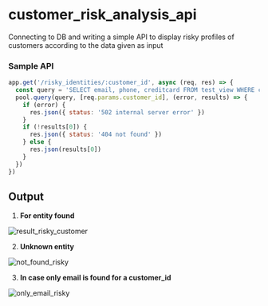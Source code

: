 # customer_risk_analysis_api
Connecting to DB and writing a simple API to display risky profiles of customers according to the data given as input

### Sample API

```js
app.get('/risky_identities/:customer_id', async (req, res) => {
  const query = 'SELECT email, phone, creditcard FROM test_view WHERE customer_id = ?'
  pool.query(query, [req.params.customer_id], (error, results) => {
    if (error) {
      res.json({ status: '502 internal server error' })
    }
    if (!results[0]) {
      res.json({ status: '404 not found' })
    } else {
      res.json(results[0])
    }
  })
})
```

## Output
1. **For entity found**

![result_risky_customer](https://user-images.githubusercontent.com/26508636/175752950-5c2d23fb-a2b2-4940-ba30-03c71908967d.png)

2. **Unknown entity**

![not_found_risky](https://user-images.githubusercontent.com/26508636/175753096-65cdc3d2-b2cd-493b-992a-26208e6f0672.png)

3. **In case only email is found for a customer_id**

![only_email_risky](https://user-images.githubusercontent.com/26508636/175753372-555c3c74-80dc-4943-941b-4b79a8b666bc.png)
